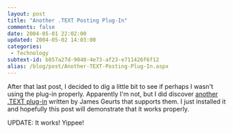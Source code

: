 ```yaml
---
layout: post
title: "Another .TEXT Posting Plug-In"
comments: false
date: 2004-05-01 22:02:00
updated: 2004-05-02 14:03:00
categories:
 - Technology
subtext-id: b857a27d-9040-4e73-af23-e711426f6f12
alias: /blog/post/Another-TEXT-Posting-Plug-In.aspx
---
```



After that last post, I decided to dig a little bit to see if perhaps I wasn't using the plug-in properly. Apparently I'm not, but I did discover [another .TEXT plug-in](http://blogs.biasecurities.com/jim/archive/2004/01/06/271.aspx) written by James Geurts that supports them. I just installed it and hopefully this post will demonstrate that it works properly.

UPDATE: It works! Yippee!
